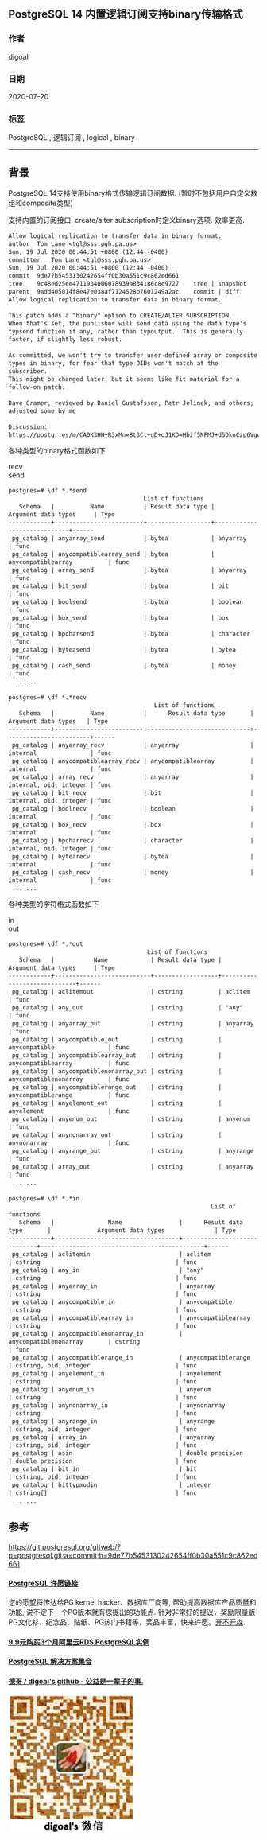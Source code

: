 ## PostgreSQL 14 内置逻辑订阅支持binary传输格式
    
### 作者    
digoal    
    
### 日期    
2020-07-20    
    
### 标签    
PostgreSQL , 逻辑订阅 , logical , binary      
    
----    
    
## 背景    
PostgreSQL 14支持使用binary格式传输逻辑订阅数据. (暂时不包括用户自定义数组和composite类型)  
  
支持内置的订阅接口, create/alter subscription时定义binary选项.  效率更高.    
  
```  
Allow logical replication to transfer data in binary format.  
author	Tom Lane <tgl@sss.pgh.pa.us>	  
Sun, 19 Jul 2020 00:44:51 +0800 (12:44 -0400)  
committer	Tom Lane <tgl@sss.pgh.pa.us>	  
Sun, 19 Jul 2020 00:44:51 +0800 (12:44 -0400)  
commit	9de77b5453130242654ff0b30a551c9c862ed661  
tree	9c48ed25ee4711934006078939a834186c8e9727	tree | snapshot  
parent	9add405014f8e47e038af7124528b7601249a2ac	commit | diff  
Allow logical replication to transfer data in binary format.  
  
This patch adds a "binary" option to CREATE/ALTER SUBSCRIPTION.  
When that's set, the publisher will send data using the data type's  
typsend function if any, rather than typoutput.  This is generally  
faster, if slightly less robust.  
  
As committed, we won't try to transfer user-defined array or composite  
types in binary, for fear that type OIDs won't match at the subscriber.  
This might be changed later, but it seems like fit material for a  
follow-on patch.  
  
Dave Cramer, reviewed by Daniel Gustafsson, Petr Jelinek, and others;  
adjusted some by me  
  
Discussion: https://postgr.es/m/CADK3HH+R3xMn=8t3Ct+uD+qJ1KD=Hbif5NFMJ+d5DkoCzp6Vgw@mail.gmail.com  
```  
  
各种类型的binary格式函数如下  
  
recv  
send  
  
```  
postgres=# \df *.*send  
                                      List of functions  
   Schema   |          Name           | Result data type |     Argument data types     | Type   
------------+-------------------------+------------------+-----------------------------+------  
 pg_catalog | anyarray_send           | bytea            | anyarray                    | func  
 pg_catalog | anycompatiblearray_send | bytea            | anycompatiblearray          | func  
 pg_catalog | array_send              | bytea            | anyarray                    | func  
 pg_catalog | bit_send                | bytea            | bit                         | func  
 pg_catalog | boolsend                | bytea            | boolean                     | func  
 pg_catalog | box_send                | bytea            | box                         | func  
 pg_catalog | bpcharsend              | bytea            | character                   | func  
 pg_catalog | byteasend               | bytea            | bytea                       | func  
 pg_catalog | cash_send               | bytea            | money                       | func  
 ... ...  
  
postgres=# \df *.*recv  
                                         List of functions  
   Schema   |          Name           |      Result data type       |  Argument data types   | Type   
------------+-------------------------+-----------------------------+------------------------+------  
 pg_catalog | anyarray_recv           | anyarray                    | internal               | func  
 pg_catalog | anycompatiblearray_recv | anycompatiblearray          | internal               | func  
 pg_catalog | array_recv              | anyarray                    | internal, oid, integer | func  
 pg_catalog | bit_recv                | bit                         | internal, oid, integer | func  
 pg_catalog | boolrecv                | boolean                     | internal               | func  
 pg_catalog | box_recv                | box                         | internal               | func  
 pg_catalog | bpcharrecv              | character                   | internal, oid, integer | func  
 pg_catalog | bytearecv               | bytea                       | internal               | func  
 pg_catalog | cash_recv               | money                       | internal               | func  
 ... ...  
```  
  
各种类型的字符格式函数如下  
  
in  
out  
  
```  
postgres=# \df *.*out  
                                       List of functions  
   Schema   |           Name            | Result data type |     Argument data types     | Type   
------------+---------------------------+------------------+-----------------------------+------  
 pg_catalog | aclitemout                | cstring          | aclitem                     | func  
 pg_catalog | any_out                   | cstring          | "any"                       | func  
 pg_catalog | anyarray_out              | cstring          | anyarray                    | func  
 pg_catalog | anycompatible_out         | cstring          | anycompatible               | func  
 pg_catalog | anycompatiblearray_out    | cstring          | anycompatiblearray          | func  
 pg_catalog | anycompatiblenonarray_out | cstring          | anycompatiblenonarray       | func  
 pg_catalog | anycompatiblerange_out    | cstring          | anycompatiblerange          | func  
 pg_catalog | anyelement_out            | cstring          | anyelement                  | func  
 pg_catalog | anyenum_out               | cstring          | anyenum                     | func  
 pg_catalog | anynonarray_out           | cstring          | anynonarray                 | func  
 pg_catalog | anyrange_out              | cstring          | anyrange                    | func  
 pg_catalog | array_out                 | cstring          | anyarray                    | func  
 ... ...  
  
postgres=# \df *.*in  
                                                         List of functions  
   Schema   |               Name                |      Result data type       |             Argument data types              | Type   
------------+-----------------------------------+-----------------------------+----------------------------------------------+------  
 pg_catalog | aclitemin                         | aclitem                     | cstring                                      | func  
 pg_catalog | any_in                            | "any"                       | cstring                                      | func  
 pg_catalog | anyarray_in                       | anyarray                    | cstring                                      | func  
 pg_catalog | anycompatible_in                  | anycompatible               | cstring                                      | func  
 pg_catalog | anycompatiblearray_in             | anycompatiblearray          | cstring                                      | func  
 pg_catalog | anycompatiblenonarray_in          | anycompatiblenonarray       | cstring                                      | func  
 pg_catalog | anycompatiblerange_in             | anycompatiblerange          | cstring, oid, integer                        | func  
 pg_catalog | anyelement_in                     | anyelement                  | cstring                                      | func  
 pg_catalog | anyenum_in                        | anyenum                     | cstring                                      | func  
 pg_catalog | anynonarray_in                    | anynonarray                 | cstring                                      | func  
 pg_catalog | anyrange_in                       | anyrange                    | cstring, oid, integer                        | func  
 pg_catalog | array_in                          | anyarray                    | cstring, oid, integer                        | func  
 pg_catalog | asin                              | double precision            | double precision                             | func  
 pg_catalog | bit_in                            | bit                         | cstring, oid, integer                        | func  
 pg_catalog | bittypmodin                       | integer                     | cstring[]                                    | func  
 ... ...  
```  
  
## 参考  
https://git.postgresql.org/gitweb/?p=postgresql.git;a=commit;h=9de77b5453130242654ff0b30a551c9c862ed661  
  
  
  
  
  
  
  
  
  
  
  
  
  
  
  
  
  
  
  
  
  
  
  
  
  
  
  
  
  
  
  
  
  
  
  
  
  
  
  
  
  
  
  
  
  
  
  
  
  
  
  
  
  
  
#### [PostgreSQL 许愿链接](https://github.com/digoal/blog/issues/76 "269ac3d1c492e938c0191101c7238216")
您的愿望将传达给PG kernel hacker、数据库厂商等, 帮助提高数据库产品质量和功能, 说不定下一个PG版本就有您提出的功能点. 针对非常好的提议，奖励限量版PG文化衫、纪念品、贴纸、PG热门书籍等，奖品丰富，快来许愿。[开不开森](https://github.com/digoal/blog/issues/76 "269ac3d1c492e938c0191101c7238216").  
  
  
#### [9.9元购买3个月阿里云RDS PostgreSQL实例](https://www.aliyun.com/database/postgresqlactivity "57258f76c37864c6e6d23383d05714ea")
  
  
#### [PostgreSQL 解决方案集合](https://yq.aliyun.com/topic/118 "40cff096e9ed7122c512b35d8561d9c8")
  
  
#### [德哥 / digoal's github - 公益是一辈子的事.](https://github.com/digoal/blog/blob/master/README.md "22709685feb7cab07d30f30387f0a9ae")
  
  
![digoal's wechat](../pic/digoal_weixin.jpg "f7ad92eeba24523fd47a6e1a0e691b59")
  

